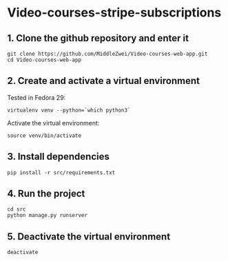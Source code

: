# Video-courses-stripe-subscriptions

## 1. Clone the github repository and enter it
```
git clone https://github.com/MiddleZwei/Video-courses-web-app.git
cd Video-courses-web-app
```

## 2. Create and activate a virtual environment
Tested in Fedora 29:
```
virtualenv venv --python=`which python3`
```
Activate the virtual environment:
```
source venv/bin/activate
```

## 3. Install dependencies
```
pip install -r src/requirements.txt
```

## 4. Run the project
```
cd src
python manage.py runserver
```

## 5. Deactivate the virtual environment
```
deactivate
```

